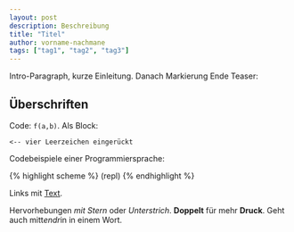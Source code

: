 ```yaml
---
layout: post
description: Beschreibung
title: "Titel"
author: vorname-nachmane
tags: ["tag1", "tag2", "tag3"]
---
```



Intro-Paragraph, kurze Einleitung. Danach Markierung Ende Teaser:

<!-- more start -->

<!-- Das ist auch die Syntax für Kommentare, die im HTML nachher
auftauchen. -->

## Überschriften ##
 
Code: `f(a,b)`. Als Block:

    <-- vier Leerzeichen eingerückt

Codebeispiele einer Programmiersprache:

{% highlight scheme %}
(repl)
{% endhighlight %}

Links mit [Text](http://URL).

Hervorhebungen *mit Stern* oder _Unterstrich_.  **Doppelt** für mehr
__Druck__.  Geht auch mitt*endr*in in einem Wort.

<!-- more end -->

